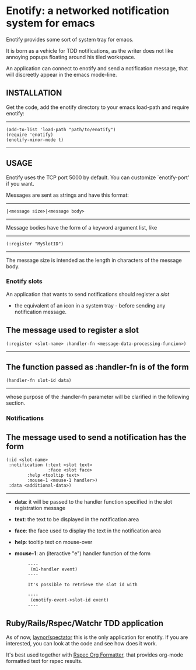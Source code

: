 # Enotify: a networked notification system for emacs

Enotify provides some sort of system tray for emacs.

It is born as a vehicle for TDD notifications, as the writer does not like annoying popups floating around his tiled workspace.

An application can connect to enotify and send a notification message, that will discreetly appear in the emacs mode-line.

## INSTALLATION 

Get the code, add the enotify directory to your emacs load-path and require enotify:

----
	(add-to-list 'load-path "path/to/enotify")
    (require 'enotify)
    (enotify-minor-mode t)
----

## USAGE
Enotify uses the TCP port 5000 by default. You can customize `enotify-port' if you want.

Messages are sent as strings and have this format:

----------------
    |<message size>|<message body>
----------------

Message bodies have the form of a keyword argument list, like 

---
	(:register "MySlotID")
---

The message size is intended as the length in characters of the message body.

### Enotify slots

An application that wants to send notifications should register a *slot*
- the equivalent of an icon in a system tray - before sending any notification message.

The message used to register a slot
----
	(:register <slot-name> :handler-fn <message-data-processing-funcion>)
----

The function passed as :handler-fn is of the form
----
	(handler-fn slot-id data)
----
whose purpose of the :handler-fn parameter will be clarified in the following section.

### Notifications

The message used to send a notification has the form 
----
	(:id <slot-name>
	 :notification (:text <slot text>
	                :face <slot face>
			:help <tooltip text>
			:mouse-1 <mouse-1 handler>)
	 :data <additional-data>)
----

- **data**: it will be passed to the handler function specified in the slot registration message
- **text**: the text to be displayed in the notification area
- **face**: the face used to display the text in the notification area
- **help**: tooltip text on mouse-over
- **mouse-1**: an (iteractive "e") handler function of the form 

  	       ----
			(m1-handler event)            
	       ----

	       It's possible to retrieve the slot id with

	       ----
			(enotify-event->slot-id event)
	       ----

## Ruby/Rails/Rspec/Watchr TDD application
As of now, [laynor/spectator][laynor/spectator] this is the only application for enotify.
If you are interested, you can look at the code and see how does it work.

It's best used together with [Rspec Org Formatter][RspecOrgFormatter], that provides
org-mode formatted text for rspec results.

[laynor/spectator]: https://github.com/laynor/spectator
[RspecOrgFormatter]: https://github.com/laynor/rspec_org_formatter

